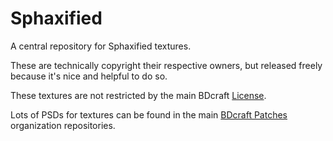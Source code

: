 Sphaxified
==========

A central repository for Sphaxified textures.

These are technically copyright their respective owners, but released freely because it's nice and helpful to do so.

These textures are not restricted by the main BDcraft [License](http://bdcraft.net/license-terms-of-use).

Lots of PSDs for textures can be found in the main [BDcraft Patches](https://github.com/BDcraft-Patches) organization repositories.
